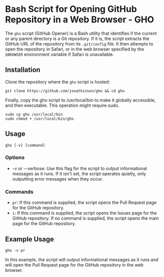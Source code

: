 # Bash Script for Opening GitHub Repository in a Web Browser - GHO

The `gho` script (GitHub Opener) is a Bash utility that identifies if the current or any parent directory is a Git repository. If it is, the script extracts the GitHub URL of the repository from its `.git/config` file. It then attempts to open the repository in Safari, or in the web browser specified by the `$BROWSER` environment variable if Safari is unavailable.

## Installation

Clone the repository where the `gho` script is hosted:

    git clone https://github.com/jonatkinson/gho && cd gho

Finally, copy the gho script to /usr/local/bin to make it globally accessible, and then executable. This operation might require sudo.

    sudo cp gho /usr/local/bin
    sudo chmod + /usr/local/bin/gho

## Usage

    gho [-v] [command]

### Options

- -v or --verbose: Use this flag for the script to output informational messages as it runs. If it isn't set, the script operates quietly, only outputting error messages when they occur.

### Commands

- `pr`: If this command is supplied, the script opens the Pull Request page for the GitHub repository.
- `i`: If this command is supplied, the script opens the Issues page for the GitHub repository.
If no command is supplied, the script opens the main page for the GitHub repository.

## Example Usage

    gho -v pr

In this example, the script will output informational messages as it runs and will open the Pull Request page for the GitHub repository in the web browser.